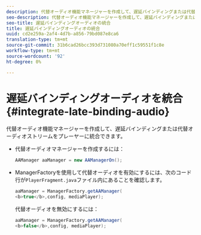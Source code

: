 ```yaml
---
description: 代替オーディオ機能マネージャーを作成して、遅延バインディングまたは代替オーディオストリームをプレーヤーに統合できます。
seo-description: 代替オーディオ機能マネージャーを作成して、遅延バインディングまたは代替オーディオストリームをプレーヤーに統合できます。
seo-title: 遅延バインディングオーディオの統合
title: 遅延バインディングオーディオの統合
uuid: cd2e259a-2af4-4d7b-a856-79bd087e8ca6
translation-type: tm+mt
source-git-commit: 31b6cad26bcc393d731080a70eff1c59551f1c8e
workflow-type: tm+mt
source-wordcount: '92'
ht-degree: 0%

---
```



# 遅延バインディングオーディオを統合{#integrate-late-binding-audio}

代替オーディオ機能マネージャーを作成して、遅延バインディングまたは代替オーディオストリームをプレーヤーに統合できます。

* 代替オーディオマネージャーを作成するには：

   ```java
   AAManager aaManager = new AAManagerOn(); 
   ```

* ManagerFactoryを使用して代替オーディオを有効にするには、次のコード行が`PlayerFragment.java`ファイル内にあることを確認します。

   ```java
   aaManager = ManagerFactory.getAAManager( 
   <b>true</b>,config, mediaPlayer);
   ```

   代替オーディオを無効にするには：

   ```java
   aaManager = ManagerFactory.getAAManager( 
   <b>false</b>,config, mediaPlayer);
   ```

